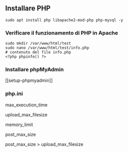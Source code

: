 ## Installare PHP
```
sudo apt install php libapache2-mod-php php-mysql -y
```

### Verificare il funzionamento di PHP in Apache
```
sudo mkdir /var/www/html/test
sudo nano /var/www/html/test/info.php
# contenuto del file info.php
<?php phpinfo() ?>
```

### Installare phpMyAdmin

[[setup-phpmyadmin]]


### php.ini

max_execution_time

upload_max_filesize

memory_limit

post_max_size
 
post_max_size > upload_max_filesize